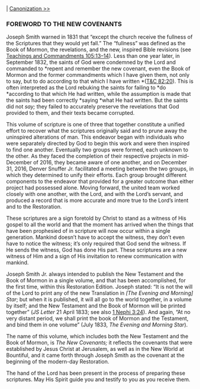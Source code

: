 |  [Canonization >>](Canonization)

### FOREWORD TO THE NEW COVENANTS
Joseph Smith warned in 1831 that “except the church receive the fullness of the Scriptures that they would yet fall.” The “fullness” was defined as the Book of Mormon, the revelations, and the new, inspired Bible revisions (see [Teachings and Commandments 105:13–14](Section%20105)). Less than one year later, in September 1832, the saints of God were condemned by the Lord and commanded to *repent and remember the new covenant, even the Book of Mormon and the former commandments which I have given them, not only to say, but to do according to that which I have written *([T&C 82:20](Section%2082)). This is often interpreted as the Lord rebuking the saints for failing to *do *according to that which He had written, while the assumption is made that the saints had been correctly *saying *what He had written. But the saints did not *say;* they failed to accurately preserve the revelations that God provided to them, and their texts became corrupted.

This volume of scripture is one of three that together constitute a unified effort to recover what the scriptures originally said and to prune away the uninspired alterations of man. This endeavor began with individuals who were separately directed by God to begin this work and were then inspired to find one another. Eventually two groups were formed, each unknown to the other. As they faced the completion of their respective projects in mid-December of 2016, they became aware of one another, and on December 31, 2016, Denver Snuffer Jr. facilitated a meeting between the two groups, in which they determined to unify their efforts. Each group brought different components to the endeavor that provided for a greater outcome than either project had possessed alone. Moving forward, the united team worked closely with one another, with the Lord, and with the Lord’s servant, and produced a record that is more accurate and more true to the Lord’s intent and to the Restoration.

These scriptures are a sign foretold by Christ to stand as a witness of His gospel to all the world and that the moment has arrived when the things that have been prophesied of in scripture will now occur within a single generation. Mankind doesn’t have to accept the witness, they don’t even have to notice the witness; it’s only required that God send the witness. If He sends the witness, God has done His part. These scriptures are a new witness of Him and a sign of His invitation to renew communication with mankind.

Joseph Smith Jr. always intended to publish the New Testament and the Book of Mormon in a single volume, and that has been accomplished, for the first time, within this Restoration Edition. Joseph stated: “It is not the will of the Lord to print any of the new Translation in *[The Evening and Morning] Star*; but when it is published, it will all go to the world together, in a volume by itself; and the New Testament and the Book of Mormon will be printed together” (*JS Letter* 21 April 1833; see also [1 Nephi 3:24](1%20Nephi%203)). And again, “At no very distant period, we shall print the book of Mormon and the Testament, and bind them in one volume” (July 1833, *The Evening and Morning Star*).

The name of this volume, which includes both the New Testament and the Book of Mormon, is *The New Covenants;* it reflects the covenants that were established by Jesus Christ at Jerusalem, as well as in the New World at Bountiful, and it came forth through Joseph Smith as the covenant at the beginning of the modern-day Restoration.

The hand of the Lord has been present in the process of preparing these scriptures. May His Spirit guide you and testify to you as you receive them.